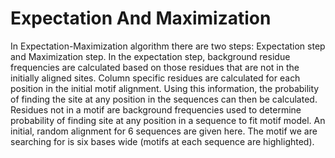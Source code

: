 # Expectation And Maximization 

In Expectation-Maximization algorithm there are two steps: Expectation step and Maximization step. In the expectation step, background residue frequencies are calculated based on those residues that are not in the initially aligned sites.  Column specific residues are calculated for each position in the initial motif alignment. Using this information, the probability of finding the site at any position in the sequences can then be calculated.  Residues not in a motif are background frequencies used to determine probability of finding site at any position in a sequence to fit motif model. An initial, random alignment for 6 sequences are given here. The motif we are searching for is six bases wide (motifs at each sequence are highlighted).   
